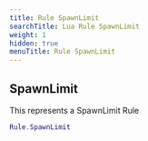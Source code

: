 ```yaml
---
title: Rule SpawnLimit
searchTitle: Lua Rule SpawnLimit
weight: 1
hidden: true
menuTitle: Rule SpawnLimit
---
```

## SpawnLimit

This represents a SpawnLimit Rule
```lua
Rule.SpawnLimit
```